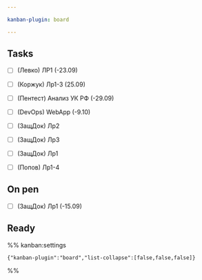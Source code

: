 ```yaml
---

kanban-plugin: board

---
```


## Tasks

- [ ] (Левко) ЛР1 (-23.09)
- [ ] (Коржук) Лр1-3 (25.09)
- [ ] (Пентест) Анализ УК РФ (-29.09)
- [ ] (DevOps) WebApp (-9.10)
- [ ] (ЗащДок) Лр2
- [ ] (ЗащДок) Лр3
- [ ] (ЗащДок) Лр1
- [ ] (Попов) Лр1-4


## On pen

- [ ] (ЗащДок) Лр1 (-15.09)


## Ready





%% kanban:settings
```
{"kanban-plugin":"board","list-collapse":[false,false,false]}
```
%%